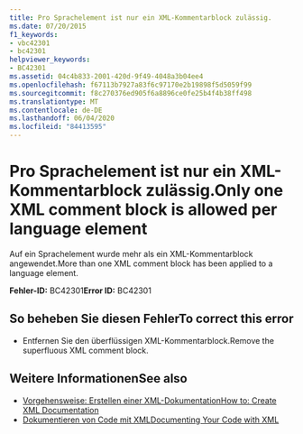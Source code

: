```yaml
---
title: Pro Sprachelement ist nur ein XML-Kommentarblock zulässig.
ms.date: 07/20/2015
f1_keywords:
- vbc42301
- bc42301
helpviewer_keywords:
- BC42301
ms.assetid: 04c4b833-2001-420d-9f49-4048a3b04ee4
ms.openlocfilehash: f67113b7927a83f6c97170e2b19898f5d5059f99
ms.sourcegitcommit: f8c270376ed905f6a8896ce0fe25b4f4b38ff498
ms.translationtype: MT
ms.contentlocale: de-DE
ms.lasthandoff: 06/04/2020
ms.locfileid: "84413595"
---
```

# <a name="only-one-xml-comment-block-is-allowed-per-language-element"></a><span data-ttu-id="e805e-102">Pro Sprachelement ist nur ein XML-Kommentarblock zulässig.</span><span class="sxs-lookup"><span data-stu-id="e805e-102">Only one XML comment block is allowed per language element</span></span>
<span data-ttu-id="e805e-103">Auf ein Sprachelement wurde mehr als ein XML-Kommentarblock angewendet.</span><span class="sxs-lookup"><span data-stu-id="e805e-103">More than one XML comment block has been applied to a language element.</span></span>  
  
 <span data-ttu-id="e805e-104">**Fehler-ID:** BC42301</span><span class="sxs-lookup"><span data-stu-id="e805e-104">**Error ID:** BC42301</span></span>  
  
## <a name="to-correct-this-error"></a><span data-ttu-id="e805e-105">So beheben Sie diesen Fehler</span><span class="sxs-lookup"><span data-stu-id="e805e-105">To correct this error</span></span>  
  
- <span data-ttu-id="e805e-106">Entfernen Sie den überflüssigen XML-Kommentarblock.</span><span class="sxs-lookup"><span data-stu-id="e805e-106">Remove the superfluous XML comment block.</span></span>  
  
## <a name="see-also"></a><span data-ttu-id="e805e-107">Weitere Informationen</span><span class="sxs-lookup"><span data-stu-id="e805e-107">See also</span></span>

- [<span data-ttu-id="e805e-108">Vorgehensweise: Erstellen einer XML-Dokumentation</span><span class="sxs-lookup"><span data-stu-id="e805e-108">How to: Create XML Documentation</span></span>](../programming-guide/program-structure/how-to-create-xml-documentation.md)
- [<span data-ttu-id="e805e-109">Dokumentieren von Code mit XML</span><span class="sxs-lookup"><span data-stu-id="e805e-109">Documenting Your Code with XML</span></span>](../programming-guide/program-structure/documenting-your-code-with-xml.md)
